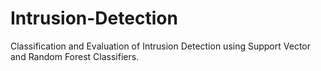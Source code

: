 # Intrusion-Detection
Classification and Evaluation of Intrusion Detection using Support Vector and Random Forest Classifiers.
